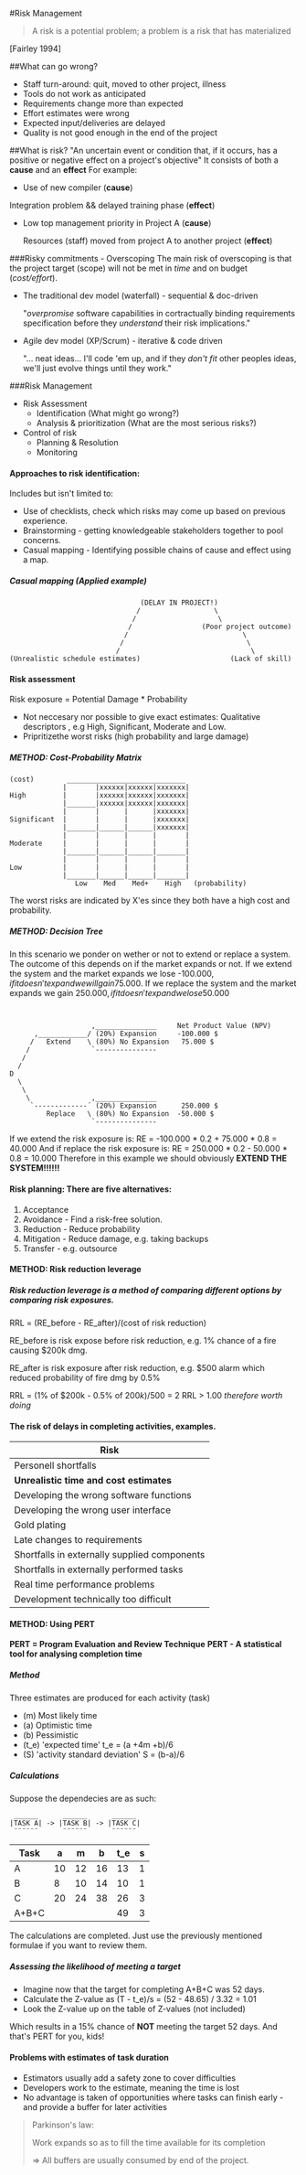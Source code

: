 #Risk Management

> A risk is a potential problem; a problem is a risk that has materialized

[Fairley 1994]

##What can go wrong?
 * Staff turn-around: quit, moved to other project, illness
 * Tools do not work as anticipated
 * Requirements change more than expected
 * Effort estimates were wrong
 * Expected input/deliveries are delayed
 * Quality is not good enough in the end of the project

##What is risk?
 "An uncertain event or condition that, if it occurs, has a positive or negative effect on a project's objective"
 It consists of both a **cause** and an **effect**
 For example:

 - Use of new compiler (**cause**)
 
  Integration problem && delayed training phase (**effect**)

 - Low top management priority in Project A (**cause**)

   Resources (staff) moved from project A to another project (**effect**)

###Risky commitments - Overscoping
The main risk of overscoping is that the project target (scope)
will not be met in *time* and on budget (*cost/effort*).

 * The traditional dev model (waterfall) - sequential & doc-driven

   "*overpromise* software capabilities in cortractually binding requirements
   specification before they *understand* their risk implications."

 * Agile dev model (XP/Scrum) - iterative & code driven

   "... neat ideas... I'll code 'em up, and if they *don't fit* other 
   peoples ideas, we'll just evolve things until they work."
   
###Risk Management

 * Risk Assessment
   - Identification (What might go wrong?)
   - Analysis & prioritization (What are the most serious risks?)
 * Control of risk
   - Planning & Resolution
   - Monitoring

#### Approaches to risk identification:
 Includes but isn't limited to:
 * Use of checklists, check which risks may come up based on previous experience.
 * Brainstorming - getting knowledgeable stakeholders together to pool concerns.
 * Casual mapping - Identifying possible chains of cause and effect using a map.
 
##### Casual mapping (Applied example)
```
                                (DELAY IN PROJECT!)                                           
                               /                  \                
                              /                    \              
                             /                 (Poor project outcome)                     
                            /                            \              
                           /                              \              
                          /                                \              
(Unrealistic schedule estimates)                      (Lack of skill)
```

#### Risk assessment

Risk exposure = Potential Damage * Probability 

* Not neccesary nor possible to give exact estimates: Qualitative descriptors
  , e.g High, Significant, Moderate and Low.
* Pripritizethe worst risks (high probability and large damage)


##### METHOD: Cost-Probability Matrix
```
(cost)        _____________________________
             |       |xxxxxx|xxxxxx|xxxxxxx|
High         |       |xxxxxx|xxxxxx|xxxxxxx|                         
             |_______|xxxxxx|xxxxxx|xxxxxxx|    
             |       |      |      |xxxxxxx|
Significant  |       |      |      |xxxxxxx|                              
             |_______|______|______|xxxxxxx|      
             |       |      |      |       |
Moderate     |       |      |      |       |                                
             |_______|______|______|_______|      
             |       |      |      |       |
Low          |       |      |      |       |
             |_______|______|______|_______|
                Low    Med    Med+    High   (probability)                      
```
The worst risks are indicated by X'es since they both have a high cost and probability.

##### METHOD: Decision Tree

In this scenario we ponder on wether or not to extend or replace a system.
The outcome of this depends on if the market expands or not.
If we extend the system and the market expands we lose -100.000$, if it doesn't expand
we will gain 75.000$.
If we replace the system and the market expands we gain 250.000$, if it doesn't
expand we lose 50.000$
```
                                                                             
                                                                                     
                    ,_______________     Net Product Value (NPV)                                               
      ,____________/ (20%) Expansion     -100.000 $                                                     
     /   Extend    \ (80%) No Expansion   75.000 $                                                              
    /               `---------------                                        
   /                                                  
  /                                                       
D                                                        
  \                                                       
   \                                 
    \               ,_______________                           
     `-------------´ (20%) Expansion      250.000 $                                          
         Replace   \ (80%) No Expansion  -50.000 $                                               
                    `---------------                                                 
```
If we extend the risk exposure is:
RE = -100.000 * 0.2 + 75.000 * 0.8 = 40.000
And if replace the risk exposure is:
RE = 250.000 * 0.2 - 50.000 * 0.8 = 10.000
Therefore in this example we should obviously **EXTEND THE SYSTEM!!!!!!**


#### Risk planning: There are five alternatives:
1. Acceptance
1. Avoidance - Find a risk-free solution.
1. Reduction - Reduce probability
1. Mitigation - Reduce damage, e.g. taking backups
1. Transfer - e.g. outsource

#### METHOD: Risk reduction leverage

##### Risk reduction leverage is a method of comparing different options by comparing risk exposures.

RRL = (RE\_before - RE\_after)/(cost of risk reduction)

RE_before is risk expose before risk reduction, e.g. 1% chance of
a fire causing $200k dmg.

RE_after is risk exposure after risk reduction, e.g. $500 alarm
which reduced probability of fire dmg by 0.5%

RRL = (1% of $200k - 0.5% of $200k)/$500 = 2
RRL > 1.00 *therefore worth doing*

#### The risk of delays in completing activities, examples.
| Risk |
| ---- |
| Personell shortfalls |
| **Unrealistic time and cost estimates** |
| Developing the wrong software functions |
| Developing the wrong user interface |
| Gold plating |
| Late changes to requirements |
| Shortfalls in externally supplied components |
| Shortfalls in externally performed tasks |
| Real time performance problems |
| Development technically too difficult |

#### METHOD: Using PERT 
**PERT = Program Evaluation and Review Technique**
**PERT - A statistical tool for analysing completion time**

##### Method
Three estimates are produced for each activity (task)

* (m) Most likely time
* (a) Optimistic time
* (b) Pessimistic
* (t\_e) 'expected time' t\_e = (a +4m +b)/6
* (S) 'activity standard deviation' S = (b-a)/6

##### Calculations
Suppose the dependecies are as such:
```
 ______      ______      ______              
|TASK A| -> |TASK B| -> |TASK C|               
 ¨¨¨¨¨¨      ¨¨¨¨¨¨      ¨¨¨¨¨¨
```

| Task | a | m | b | t_e | s |
|------|---|---|---|-----|---|
|  A   | 10| 12| 16| 13  | 1 |
|  B   | 8 | 10| 14| 10  | 1 |
|  C   | 20| 24| 38| 26  | 3 |
|A+B+C |   |   |   | 49  | 3 |

The calculations are completed. Just use the previously mentioned formulae if
you want to review them.

##### Assessing the likelihood of meeting a target

* Imagine now that the target for completing A+B+C was 52 days.
* Calculate the Z-value as (T - t\_e)/s = (52 - 48.65) / 3.32 = 1.01 
* Look the Z-value up on the table of Z-values (not included)

Which results in a 15% chance of **NOT** meeting the target 52 days.
And that's PERT for you, kids!

#### Problems with estimates of task duration
* Estimators usually add a safety zone to cover difficulties
* Developers work to the estimate, meaning the time is lost
* No advantage is taken of opportunities where tasks can finish early - and
  provide a buffer for later activities

> Parkinson's law: 
>
> Work expands so as to fill the time available for its completion
>
> => All buffers are usually consumed by end of the project.


